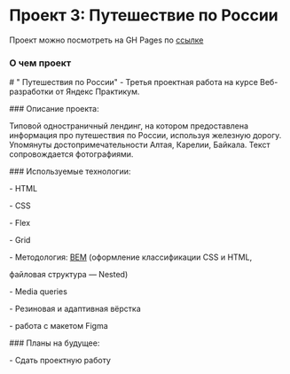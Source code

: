 # Проект 3: Путешествие по России

Проект можно посмотреть на GH Pages по
[ссылке](https://andreyboyarshinov.github.io/russian-travel/)

### О чем проект

\# " Путешествия по России" - Третья проектная работа на курсе Веб-разработки от
Яндекс Практикум.

\#\#\# Описание проекта:

Типовой одностраничный лендинг, на котором предоставлена информация про
путешествия по России, используя железную дорогу. Упомянуты
достопримечательности Алтая, Карелии, Байкала. Текст сопровождается
фотографиями.

\#\#\# Используемые технологии:

\- HTML

\- CSS

\- Flex

\- Grid

\- Методология: [BEM](https://bem.info/) (оформление классификации CSS и HTML,

файловая структура — Nested)

\- Media queries

\- Резиновая и адаптивная вёрстка

\- работа с макетом Figma

\#\#\# Планы на будущее:

\- Сдать проектную работу
